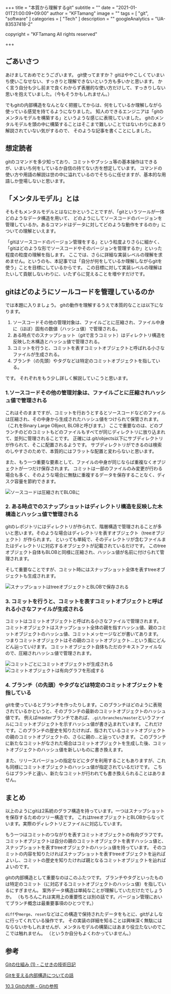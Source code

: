 +++
title = "本質から理解するgit"
subtitle = ""
date = "2021-01-01T21:00:09+09:00"
author = "KFTamang"
image = ""
tags = [
  "git",
  "software"
]
categories = [
  "Tech"
]
description = ""
googleAnalytics = "UA-83537418-2"

copyright = "KFTamang All rights reserved"

+++

## ごあいさつ
あけましておめでとうございます。
git使ってますか？
gitはややこしくていまいち使いこなせない、すっきりと理解できないという方も多いかと思います。
かく言う自分も少し前まで良くわからず表層的な使い方だけして、すっきりしない思いを抱えていました。（今もそうかもしれません。）

でもgitの内部構造をなんとなく把握してからは、何をしているか理解しながら使っている感覚を持てるようになりました。
知人のできるエンジニアは「gitのメンタルモデルを構築する」というような感じに表現していました。
gitのメンタルモデルを頭の中に構築することはそこまで難しいことではないわりにあまり解説されていない気がするので、
そのような記事を書くことにしました。

## 想定読者
gitのコマンドを多少知っており、コミットやプッシュ等の基本操作はできるが、いまいち何をしているか自信の持てない方を想定しています。
コマンドの使い方や用語の解説は世の中に溢れているのでそちらに任せますが、基本的な用語しか登場しないと思います。

## 「メンタルモデル」とは
そもそもメンタルモデルとはなにかということですが、「gitというツールが一体どのようなデータ構造を用いて、
どのようにしてソースコードのバージョンを管理しているか。あるコマンドはデータに対してどのような動作をするのか」についての理解といえます。

「gitはソースコードのバージョン管理をする」という粒度よりさらに細かく、「gitはどのような形でソースコードやそのバージョンを管理するか」といった程度の粒度の理解を指します。
ここでは、さらに詳細な実装レベルの理解を求めません。というのも、本記事では「自分が何をしているか理解しながらgitを使う」ことを目標にしているからです。
この目標に対して実装レベルの理解はたいして貢献しないわりに、いたずらに覚えることを増やすだけです。

## gitはどのようにソールコードを管理しているのか
では本題に入りましょう。
gitの動作を理解するうえで本質的なことは以下になります。

1. ソースコードその他の管理対象は、ファイルごとに圧縮され、ファイル中身に（ほぼ）固有の数値（ハッシュ値）で管理される。
2. ある時点でのスナップショット（gitで言うコミット）はディレクトリ構造を反映した木構造とハッシュ値で管理される。
3. コミットを行うと、コミットを表すコミットオブジェクトと呼ばれる小さなファイルが生成される。
4. ブランチ（の先頭）やタグなどは特定のコミットオブジェクトを指している。


です。
それぞれをもう少し詳しく解説していこうと思います。

### 1.ソースコードその他の管理対象は、ファイルごとに圧縮されハッシュ値で管理される
これはそのままですが、コミットを行おうとするとソースコードなどのファイルは圧縮され、その中身から生成されたハッシュ値をつけられて保管されます。
（これをBinary Large OBject, BLOBと呼びます。）
ここで重要なのは、どのブランチのどのコミットもどのファイルもすべてが同じディレクトリに放り込まれて、並列に管理されることです。
正確には.git/objects以下にサブディレクトリが作られて、そこに配置されるようです。
サブディレクトリができるのは検索のしやすさのためで、本質的にはフラットな配置と変わらないと思います。

また、もう一つ重要な要素として、ファイルの中身が同じならば重複なくオブジェクトが一つだけ保存されます。
コミットは一部のファイルのみ変更が行わる場合も多く、そのような場合に無駄に重複するデータを保存することなく、ディスク容量を節約できます。

![ソースコードは圧縮されてBLOBに](/images/PXL_20210101_141431361.jpg)

### 2. ある時点でのスナップショットはディレクトリ構造を反映した木構造とハッシュ値で管理される
gitのレポジトリにはディレクトリが作られて、階層構造で管理されることが多いと思います。そのような場合はディレクトリを表すオブジェクト（treeオブジェクト）が作られます。
といっても単純で、そのディレクトリが含むファイルまたはディレクトリに対応するオブジェクトが記載されているだけです。
このtreeオブジェクト自体もBLOBと同様に圧縮され、ハッシュ値が名前に付けられて管理されます。

そして重要なことですが、コミット時にはスナップショット全体を表すtreeオブジェクトも生成されます。

![スナップショットはtreeオブジェクトとBLOBで保存される](/images/PXL_20210101_141459122.jpg)

### 3. コミットを行うと、コミットを表すコミットオブジェクトと呼ばれる小さなファイルが生成される
コミットはコミットオブジェクトと呼ばれる小さなファイルで管理されます。
コミットオブジェクトはスナップショット全体の親を指すハッシュ値、親のコミットオブジェクトのハッシュ値、コミットメッセージなどが書いてあります。
つまりコミットオブジェクトはその親のコミットオブジェクト…という風にどんどん辿っていけます。
コミットオブジェクト自体もただのテキストファイルなので、圧縮されハッシュ値で管理されます。

![コミットごとにコミットオブジェクトが生成される](/images/PXL_20210101_141507093.jpg)
![コミットオブジェクトは有向グラフを形成する](/images/PXL_20210101_141514445.jpg)

### 4. ブランチ（の先頭）やタグなどは特定のコミットオブジェクトを指している
gitを使っているとブランチを作ったりします。このブランチはどのように表現されているかというと、そのブランチの最新のコミットオブジェクトのハッシュ値です。
例えばmasterブランチであれば、`.git/branches/master`というファイルにコミットオブジェクトを示すハッシュ値が書き込まれています。
これだけです。このブランチの歴史を知りたければ、指されているコミットオブジェクトの親のコミットオブジェクトの、さらに親の…と辿っていきます。
このブランチに新たなコミットがなされた場合はコミットオブジェクトを生成した後、コミットオブジェクトのハッシュ値を新しいものに書き換えます。

また、リリースバージョンの指定などにタグを利用することもありますが、これも同様にコミットオブジェクトのハッシュ値が指定されているだけです。
こちらはブランチと違い、新たなコミットが行われても書き換えられることはありません。


## まとめ
以上のようにgitは2系統のグラフ構造を持っています。一つはスナップショットを保存するためのツリー構造です。
これはtreeオブジェクトとBLOBからなっています。実際のディレクトリとファイルに対応しています。

もう一つはコミットのつながりを表すコミットオブジェクトの有向グラフです。
コミットオブジェクトは自分の親のコミットオブジェクトを表すハッシュ値と、スナップショットを表すtreeオブジェクトのハッシュ値を持っています。
そのコミットの内容を知りたければスナップショットを表すtreeオブジェクトを辿ればよいし、コミットの歴史を知りたければ親となるコミットオブジェクトを辿ればよいのです。

gitの内部構造として重要なのはこのふたつです。
ブランチやタグといったものは特定のコミット（に対応するコミットオブジェクトのハッシュ値）を指しているにすぎません。
案外データ構造は単純なことが理解していただけたでしょうか。
（もちろんこれは実用上の重要性とは別の話です。バージョン管理においてブランチ概念は最重要事項のひとつです。）

`diff`や`merge`、`reset`などはこの構造で保持されたデータをもとに、gitがよしなに行ってくれている操作です。
その実装の詳細を知ることは興味深く無駄にはならないかもしれませんが、メンタルモデルの構築にはあまり役立たないのでここでは触れません。
（というか自分もよくわかっていません。）

## 参考
[Gitの仕組み (1) - こせきの技術日記](http://koseki.hatenablog.com/entry/2014/04/22/inside-git-1#1-2) 

[Gitを支える内部構造についての話](https://techblog.timers-inc.com/entry/2016/11/14/113154) 

[10.3 Gitの内側 - Gitの参照](https://git-scm.com/book/ja/v2/Git%E3%81%AE%E5%86%85%E5%81%B4-Git%E3%81%AE%E5%8F%82%E7%85%A7)
